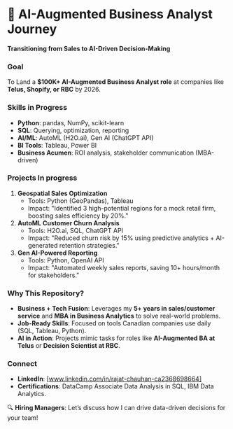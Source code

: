 # 🚀 AI-Augmented Business Analyst Journey  
**Transitioning from Sales to AI-Driven Decision-Making**  

### **Goal**  
To Land a **$100K+ AI-Augmented Business Analyst role** at companies like **Telus, Shopify, or RBC** by 2026.  

### **Skills in Progress**  
- **Python**: pandas, NumPy, scikit-learn  
- **SQL**: Querying, optimization, reporting  
- **AI/ML**: AutoML (H2O.ai), Gen AI (ChatGPT API)  
- **BI Tools**: Tableau, Power BI  
- **Business Acumen**: ROI analysis, stakeholder communication (MBA-driven)  

### **Projects In progress**  
1. **Geospatial Sales Optimization**
   - Tools: Python (GeoPandas), Tableau  
   - Impact: "Identified 3 high-potential regions for a mock retail firm, boosting sales efficiency by 20%."  
2. **AutoML Customer Churn Analysis**  
   - Tools: H2O.ai, SQL, ChatGPT API  
   - Impact: "Reduced churn risk by 15% using predictive analytics + AI-generated retention strategies."  
3. **Gen AI-Powered Reporting**  
   - Tools: Python, OpenAI API  
   - Impact: "Automated weekly sales reports, saving 10+ hours/month for stakeholders."  

### **Why This Repository?**  
- **Business + Tech Fusion**: Leverages my **5+ years in sales/customer service** and **MBA in Business Analytics** to solve real-world problems.  
- **Job-Ready Skills**: Focused on tools Canadian companies use daily (SQL, Tableau, Python).  
- **AI in Action**: Projects mimic tasks for roles like **AI-Augmented BA at Telus** or **Decision Scientist at RBC**.  

### **Connect**  
- **LinkedIn**: [www.linkedin.com/in/rajat-chauhan-ca2368698664]  
- **Certifications**: DataCamp Associate Data Analysis in SQL, IBM Data Analytics.

🔍 **Hiring Managers**: Let’s discuss how I can drive data-driven decisions for your team!  
